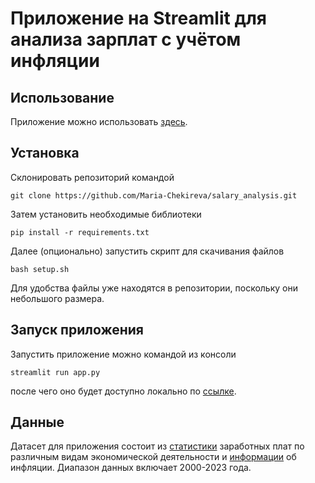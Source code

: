 # Приложение на Streamlit для анализа зарплат с учётом инфляции

## Использование

Приложение можно использовать [здесь](https://salaryanalysis-icdswgr4ywfiw2nky6dmab.streamlit.app/).

## Установка

Склонировать репозиторий командой
```shell
git clone https://github.com/Maria-Chekireva/salary_analysis.git
```

Затем установить необходимые библиотеки
```shell
pip install -r requirements.txt
```

Далее (опционально) запустить скрипт для скачивания файлов
```shell
bash setup.sh
```

Для удобства файлы уже находятся в репозитории, поскольку они небольшого размера.

## Запуск приложения

Запустить приложение можно командой из консоли
```shell
streamlit run app.py
```
после чего оно будет доступно локально по [ссылке](http://localhost:8501/).

## Данные

Датасет для приложения состоит из [статистики](https://rosstat.gov.ru/storage/mediabank/tab3-zpl_2023.xlsx) заработных
плат по различным видам экономической деятельности и [информации](https://xn----ctbjnaatncev9av3a8f8b.xn--p1ai/%D1%82%D0%B0%D0%B1%D0%BB%D0%B8%D1%86%D1%8B-%D0%B8%D0%BD%D1%84%D0%BB%D1%8F%D1%86%D0%B8%D0%B8) 
об инфляции. Диапазон данных включает 2000-2023 года.
